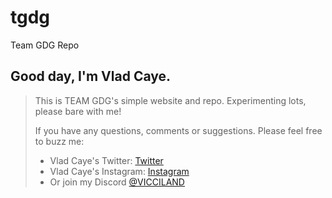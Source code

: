 # tgdg
Team GDG Repo

## Good day, I'm Vlad Caye.
> This is TEAM GDG's simple website and repo. Experimenting lots, please bare with me!
> 
> If you have any questions, comments or suggestions.
> Please feel free to buzz me:
>  
> - Vlad Caye's Twitter: [Twitter](https://twitter.com/vladcaye)
> - Vlad Caye's Instagram: [Instagram](https://instagram.com/@vladcaye)
> - Or join my Discord [@VICCILAND](https://discord.gg/D4MHdFqmUU)
